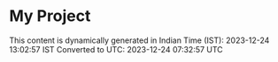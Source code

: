 # My Project

This content is dynamically generated in Indian Time (IST): 2023-12-24 13:02:57 IST
Converted to UTC: 2023-12-24 07:32:57 UTC

